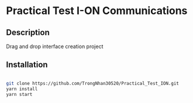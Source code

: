 # Practical Test I-ON Communications

## Description

Drag and drop interface creation project

## Installation

```bash

git clone https://github.com/TrongNhan30520/Practical_Test_ION.git
yarn install
yarn start
